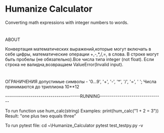 # Humanize Calculator
Converting math expressions with integer numbers to words.
#
ABOUT

Конвертация математических выражений,которые могут включать в себе цифры, математические операции +,-,*,/,=, в слова.
В строке могут быть пробелы (не обязательно).Все числа типа integer (not float).
Если строка не валидна,возвращаем ValueError(Invalid input).

#
ОГРАНИЧЕНИЯ
допустимые символы - '0...9', '+', '-', '*', '/', '=', ' ';
Числа принимаются до триллиона 10**12

--------------------------------------RUNNING--------------------------------

To run function use hum_calc(string)
Examples: print(hum_calc("1 + 2 = 3"))
Result: "one plus two equals three"

To run pytest file:
cd ~\Humanize_Calculator
pytest test_testpy.py -v   
